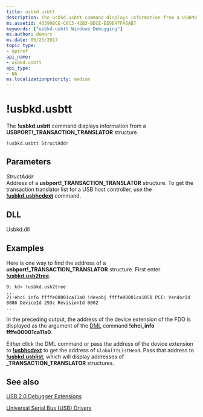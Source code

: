 ```yaml
---
title: usbkd.usbtt
description: The usbkd.usbtt command displays information from a USBPORT _TRANSACTION_TRANSLATOR structure.
ms.assetid: 4D599BCE-C6C3-42B3-BDCE-EE9E47FA6AB7
keywords: ["usbkd.usbtt Windows Debugging"]
ms.author: domars
ms.date: 05/23/2017
topic_type:
- apiref
api_name:
- usbkd.usbtt
api_type:
- NA
ms.localizationpriority: medium
---
```


# !usbkd.usbtt


The **!usbkd.usbtt** command displays information from a **USBPORT!\_TRANSACTION\_TRANSLATOR** structure.

```dbgcmd
!usbkd.usbtt StructAddr
```

## <span id="ddk__devobj_dbg"></span><span id="DDK__DEVOBJ_DBG"></span>Parameters


<span id="_______StructAddr______"></span><span id="_______structaddr______"></span><span id="_______STRUCTADDR______"></span> *StructAddr*   
Address of a **usbport!\_TRANSACTION\_TRANSLATOR** structure. To get the transaction translator list for a USB host controller, use the [**!usbkd.usbhcdext**](-usbkd-usbhcdext.md) command.

## <span id="DLL"></span><span id="dll"></span>DLL


Usbkd.dll

Examples
--------

Here is one way to find the address of a **usbport!\_TRANSACTION\_TRANSLATOR** structure. First enter [**!usbkd.usb2tree**](-usbkd-usb2tree.md).

```dbgcmd
0: kd> !usbkd.usb2tree
...
2)!ehci_info ffffe00001ca11a0 !devobj ffffe00001ca1050 PCI: VendorId 8086 DeviceId 293c RevisionId 0002 
...
```

In the preceding output, the address of the device extension of the FDO is displayed as the argument of the [DML](debugger-markup-language-commands.md) command **!ehci\_info ffffe00001ca11a0**.

Either click the DML command or pass the address of the device extension to [**!usbhcdext**](https://msdn.microsoft.com/library/windows/hardware/dn367072) to get the address of `GlobalTtListHead`. Pass that address to [**!usbkd.usblist**](-usbkd-usblist.md), which will display addresses of **\_TRANSACTION\_TRANSLATOR** structures.

## <span id="see_also"></span>See also


[USB 2.0 Debugger Extensions](usb-2-0-extensions.md)

[Universal Serial Bus (USB) Drivers](https://go.microsoft.com/fwlink/p?LinkID=227351)

 

 






